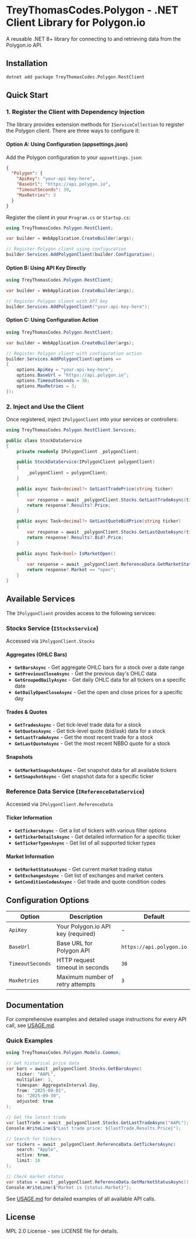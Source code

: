 # TreyThomasCodes.Polygon - .NET Client Library for Polygon.io

A reusable .NET 8+ library for connecting to and retrieving data from the Polygon.io API.

## Installation

```bash
dotnet add package TreyThomasCodes.Polygon.RestClient
```

## Quick Start

### 1. Register the Client with Dependency Injection

The library provides extension methods for `IServiceCollection` to register the Polygon client. There are three ways to configure it:

#### Option A: Using Configuration (appsettings.json)

Add the Polygon configuration to your `appsettings.json`:

```json
{
  "Polygon": {
    "ApiKey": "your-api-key-here",
    "BaseUrl": "https://api.polygon.io",
    "TimeoutSeconds": 30,
    "MaxRetries": 3
  }
}
```

Register the client in your `Program.cs` or `Startup.cs`:

```csharp
using TreyThomasCodes.Polygon.RestClient;

var builder = WebApplication.CreateBuilder(args);

// Register Polygon client using configuration
builder.Services.AddPolygonClient(builder.Configuration);
```

#### Option B: Using API Key Directly

```csharp
using TreyThomasCodes.Polygon.RestClient;

var builder = WebApplication.CreateBuilder(args);

// Register Polygon client with API key
builder.Services.AddPolygonClient("your-api-key-here");
```

#### Option C: Using Configuration Action

```csharp
using TreyThomasCodes.Polygon.RestClient;

var builder = WebApplication.CreateBuilder(args);

// Register Polygon client with configuration action
builder.Services.AddPolygonClient(options =>
{
    options.ApiKey = "your-api-key-here";
    options.BaseUrl = "https://api.polygon.io";
    options.TimeoutSeconds = 30;
    options.MaxRetries = 3;
});
```

### 2. Inject and Use the Client

Once registered, inject `IPolygonClient` into your services or controllers:

```csharp
using TreyThomasCodes.Polygon.RestClient.Services;

public class StockDataService
{
    private readonly IPolygonClient _polygonClient;

    public StockDataService(IPolygonClient polygonClient)
    {
        _polygonClient = polygonClient;
    }

    public async Task<decimal?> GetLastTradePrice(string ticker)
    {
        var response = await _polygonClient.Stocks.GetLastTradeAsync(ticker);
        return response?.Results?.Price;
    }

    public async Task<decimal?> GetLastQuoteBidPrice(string ticker)
    {
        var response = await _polygonClient.Stocks.GetLastQuoteAsync(ticker);
        return response?.Results?.Bid?.Price;
    }

    public async Task<bool> IsMarketOpen()
    {
        var response = await _polygonClient.ReferenceData.GetMarketStatusAsync();
        return response?.Market == "open";
    }
}
```

## Available Services

The `IPolygonClient` provides access to the following services:

### Stocks Service (`IStocksService`)

Accessed via `IPolygonClient.Stocks`

#### Aggregates (OHLC Bars)
- **`GetBarsAsync`** - Get aggregate OHLC bars for a stock over a date range
- **`GetPreviousCloseAsync`** - Get the previous day's OHLC data
- **`GetGroupedDailyAsync`** - Get daily OHLC data for all tickers on a specific date
- **`GetDailyOpenCloseAsync`** - Get the open and close prices for a specific day

#### Trades & Quotes
- **`GetTradesAsync`** - Get tick-level trade data for a stock
- **`GetQuotesAsync`** - Get tick-level quote (bid/ask) data for a stock
- **`GetLastTradeAsync`** - Get the most recent trade for a stock
- **`GetLastQuoteAsync`** - Get the most recent NBBO quote for a stock

#### Snapshots
- **`GetMarketSnapshotAsync`** - Get snapshot data for all available tickers
- **`GetSnapshotAsync`** - Get snapshot data for a specific ticker

### Reference Data Service (`IReferenceDataService`)

Accessed via `IPolygonClient.ReferenceData`

#### Ticker Information
- **`GetTickersAsync`** - Get a list of tickers with various filter options
- **`GetTickerDetailsAsync`** - Get detailed information for a specific ticker
- **`GetTickerTypesAsync`** - Get list of all supported ticker types

#### Market Information
- **`GetMarketStatusAsync`** - Get current market trading status
- **`GetExchangesAsync`** - Get list of exchanges and market centers
- **`GetConditionCodesAsync`** - Get trade and quote condition codes

## Configuration Options

| Option | Description | Default |
|--------|-------------|---------|
| `ApiKey` | Your Polygon.io API key (required) | - |
| `BaseUrl` | Base URL for Polygon API | `https://api.polygon.io` |
| `TimeoutSeconds` | HTTP request timeout in seconds | `30` |
| `MaxRetries` | Maximum number of retry attempts | `3` |

## Documentation

For comprehensive examples and detailed usage instructions for every API call, see [USAGE.md](USAGE.md).

### Quick Examples

```csharp
using TreyThomasCodes.Polygon.Models.Common;

// Get historical price data
var bars = await _polygonClient.Stocks.GetBarsAsync(
    ticker: "AAPL",
    multiplier: 1,
    timespan: AggregateInterval.Day,
    from: "2025-09-01",
    to: "2025-09-30",
    adjusted: true
);

// Get the latest trade
var lastTrade = await _polygonClient.Stocks.GetLastTradeAsync("AAPL");
Console.WriteLine($"Last trade price: ${lastTrade.Results.Price}");

// Search for tickers
var tickers = await _polygonClient.ReferenceData.GetTickersAsync(
    search: "Apple",
    active: true,
    limit: 10
);

// Check market status
var status = await _polygonClient.ReferenceData.GetMarketStatusAsync();
Console.WriteLine($"Market is {status.Market}");
```

See [USAGE.md](USAGE.md) for detailed examples of all available API calls.

## License

MPL 2.0 License - see LICENSE file for details.